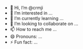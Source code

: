 - 👋 Hi, I’m @crmji
- 👀 I’m interested in ...
- 🌱 I’m currently learning ...
- 💞️ I’m looking to collaborate on ...
- 📫 How to reach me ...
- 😄 Pronouns: ...
- ⚡ Fun fact: ...

<!---
crmji/crmji is a ✨ special ✨ repository because its `README.md` (this file) appears on your GitHub profile.
You can click the Preview link to take a look at your changes.
--->
